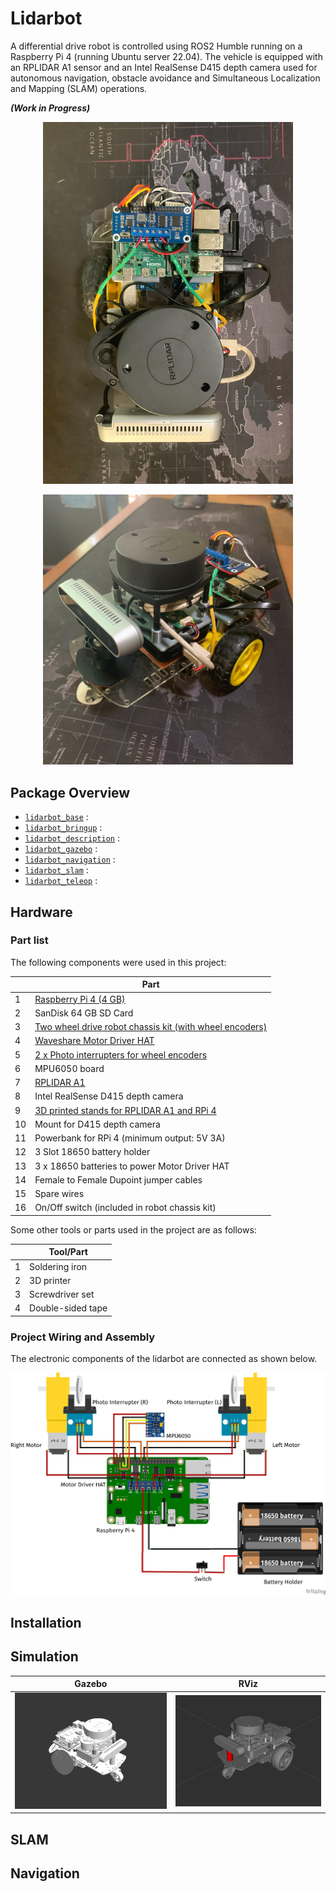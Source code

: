 # Lidarbot

A differential drive robot is controlled using ROS2 Humble running on a Raspberry Pi 4 (running Ubuntu server 22.04). The vehicle is equipped with an RPLIDAR A1 sensor and an Intel RealSense D415 depth camera used for autonomous navigation, obstacle avoidance and Simultaneous Localization and Mapping (SLAM) operations. 

***(Work in Progress)***

<p align='center'>
  <img title='Top View' src=docs/images/top_view.jpg width="400">
</p>

<p align="center">
  <img title='Side View' src=docs/images/side_view.jpg width="400">
</p>

## Package Overview
- [`lidarbot_base`](./lidarbot_base/) :
- [`lidarbot_bringup`](./lidarbot_bringup/) :
- [`lidarbot_description`](./lidarbot_description/) :
- [`lidarbot_gazebo`](./lidarbot_gazebo/) :
- [`lidarbot_navigation`](./lidarbot_navigation/) :
- [`lidarbot_slam`](./lidarbot_slam/) :
- [`lidarbot_teleop`](./lidarbot_teleop/) :

## Hardware
### Part list
The following components were used in this project:

| | Part |
| --| --|
|1| [Raspberry Pi 4 (4 GB)](https://www.raspberrypi.com/products/raspberry-pi-4-model-b/)|
|2| SanDisk 64 GB SD Card|
|3| [Two wheel drive robot chassis kit (with wheel encoders)](https://www.amazon.com/perseids-Chassis-Encoder-Wheels-Battery/dp/B07DNYQ3PX/ref=sr_1_9?crid=3T8FVRRMPFCIX&keywords=two+wheeled+drive+robot+chassis&qid=1674141374&sprefix=two+wheeled+drive+robot+chas%2Caps%2C397&sr=8-9)|
|4| [Waveshare Motor Driver HAT](https://www.waveshare.com/wiki/Motor_Driver_HAT)|
|5| [2 x Photo interrupters for wheel encoders](https://www.aliexpress.com/item/32773600460.html?spm=a2g0o.order_list.order_list_main.5.21ef1802uhtGk4)|
|6| MPU6050 board|
|7| [RPLIDAR A1](https://www.slamtec.com/en/Lidar/A1)|
|8| Intel RealSense D415 depth camera|
|9| [3D printed stands for RPLIDAR A1 and RPi 4](https://www.thingiverse.com/thing:3970110)|
|10| Mount for D415 depth camera|
|11| Powerbank for RPi 4 (minimum output: 5V 3A)|
|12| 3 Slot 18650 battery holder|
|13| 3 x 18650 batteries to power Motor Driver HAT|
|14| Female to Female Dupoint jumper cables|
|15| Spare wires|
|16| On/Off switch (included in robot chassis kit)|

Some other tools or parts used in the project are as follows:

| | Tool/Part |
| --| --|
|1| Soldering iron|
|2| 3D printer|
|3| Screwdriver set|
|4| Double-sided tape|

### Project Wiring and Assembly

The electronic components of the lidarbot are connected as shown below.

<p align="center">
  <img title='Wiring diagram' src=docs/images/lidarbot_wiring.png width="800">
</p>

## Installation

## Simulation

| Gazebo | RViz |
| :------: | :----: |
| <img title='Lidarbot Gazebo' src=docs/images/lidarbot_gazebo.jpg width=400>| <img title=' Lidarbot RViz' src='docs/images/lidarbot_rviz.png' width=400> |

## SLAM

## Navigation

